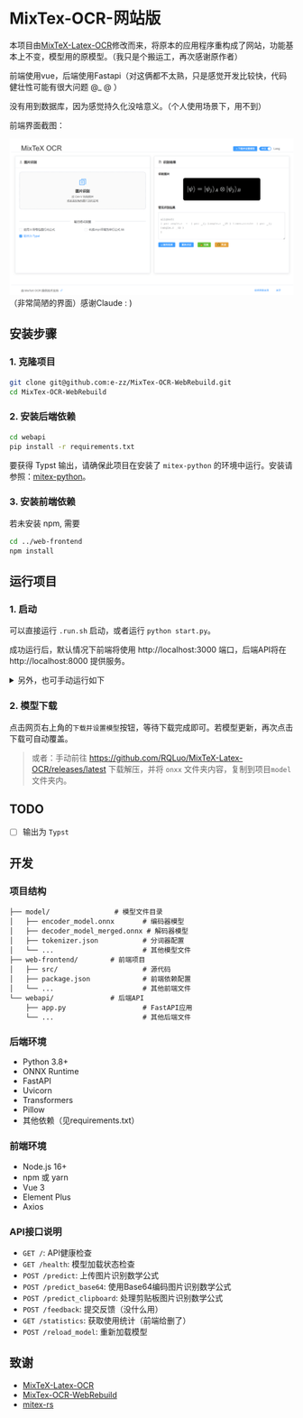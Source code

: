 # MixTex-OCR-网站版

本项目由[MixTeX-Latex-OCR](https://github.com/RQLuo/MixTeX-Latex-OCR)修改而来，将原本的应用程序重构成了网站，功能基本上不变，模型用的原模型。（我只是个搬运工，再次感谢原作者）

前端使用vue，后端使用Fastapi（对这俩都不太熟，只是感觉开发比较快，代码健壮性可能有很大问题 @_ @ ）

没有用到数据库，因为感觉持久化没啥意义。（个人使用场景下，用不到）

前端界面截图：

![Frontend Interface](https://raw.githubusercontent.com/e-zz/MixTex-OCR-WebRebuild/main/assets/截图.png)
（非常简陋的界面）感谢Claude     :   )



## 安装步骤

### 1. 克隆项目

```bash
git clone git@github.com:e-zz/MixTex-OCR-WebRebuild.git
cd MixTex-OCR-WebRebuild
```

### 2. 安装后端依赖

```bash
cd webapi
pip install -r requirements.txt
```

要获得 Typst 输出，请确保此项目在安装了 `mitex-python` 的环境中运行。安装请参照：[mitex-python](https://github.com/e-zz/mitex/tree/main/crates/mitex-python)。

### 3. 安装前端依赖
若未安装 npm, 需要 
```bash
cd ../web-frontend
npm install
```

## 运行项目

### 1. 启动
可以直接运行 `.run.sh` 启动，或者运行 `python start.py`。

成功运行后，默认情况下前端将使用 http://localhost:3000 端口，后端API将在 http://localhost:8000 提供服务。
<details>
    <summary>另外，也可手动运行如下</summary>


> 启动后端服务
```bash
cd webapi
uvicorn app:app --host 127.0.0.1 --port 8000 --reload
```
>
> 前端开发服务器
> 
```bash
cd ../web-frontend
npm run dev
```

</details>




### 2. 模型下载
点击网页右上角的`下载并设置模型`按钮，等待下载完成即可。若模型更新，再次点击下载可自动覆盖。


> 或者：手动前往 https://github.com/RQLuo/MixTeX-Latex-OCR/releases/latest 下载解压，并将 `onxx` 文件夹内容，复制到项目`model`文件夹内。


## TODO
- [ ] 输出为 `Typst`


## 开发

### 项目结构

```
├── model/                # 模型文件目录
│   ├── encoder_model.onnx       # 编码器模型
│   ├── decoder_model_merged.onnx # 解码器模型
│   ├── tokenizer.json           # 分词器配置
│   └── ...                      # 其他模型文件
├── web-frontend/        # 前端项目
│   ├── src/                     # 源代码
│   ├── package.json             # 前端依赖配置
│   └── ...                      # 其他前端文件
└── webapi/              # 后端API
    ├── app.py                   # FastAPI应用
    └── ...                      # 其他后端文件
```

### 后端环境

- Python 3.8+
- ONNX Runtime
- FastAPI
- Uvicorn
- Transformers
- Pillow
- 其他依赖（见requirements.txt）

### 前端环境

- Node.js 16+
- npm 或 yarn
- Vue 3
- Element Plus
- Axios

### API接口说明

- `GET /`: API健康检查
- `GET /health`: 模型加载状态检查
- `POST /predict`: 上传图片识别数学公式
- `POST /predict_base64`: 使用Base64编码图片识别数学公式
- `POST /predict_clipboard`: 处理剪贴板图片识别数学公式
- `POST /feedback`: 提交反馈（没什么用）
- `GET /statistics`: 获取使用统计（前端给删了）
- `POST /reload_model`: 重新加载模型


## 致谢

- [MixTeX-Latex-OCR](https://github.com/RQLuo/MixTeX-Latex-OCR)
- [MixTex-OCR-WebRebuild](https://github.com/OnHaiping/MixTex-OCR-WebRebuild)
- [mitex-rs](https://github.com/mitex-rs/mitex)
